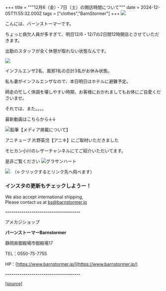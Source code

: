 +++
title = """12月6（金）・7日（土）の開店時間について"""
date = 2024-12-05T11:55:32.000Z
tags = ["clothes","BarnStormer"]
+++
[![](https://stat.ameba.jp/user_images/20231023/16/barnstormer-go/b2/03/p/o0420015015354743273.png)](https://ameblo.jp/barnstormer-go/entry-12825670498.html)

こんには、バーンストーマーです。

ちょっと病欠人員が多すぎて、明日12/6・12/7の2日間12時開店とさせていただきます。

出勤のスタッフが全く休憩が取れない状態なんです。

[![](https://stat.ameba.jp/user_images/20241204/18/barnstormer-go/8e/07/j/o0219023015517712095.jpg)](https://stat.ameba.jp/user_images/20241204/18/barnstormer-go/8e/07/j/o0219023015517712095.jpg)

インフルエンザ2名、風邪1名の合計3名がお休み状態。

私も妻がインフルエンザなので、本日明日はホテルに避難予定。

師走の忙しく体調を壊しやすい時期、お客様におかれましてもお体にご自愛くださいませ。

それでは、また。。。。

最新動画はこちらから↓↓

![鉛筆](https://stat100.ameba.jp/blog/ucs/img/char/char3/519.png)【メディア掲載について】

アニチューブ 片野英児【アニキ】にご取材いただきました

モヒカン小川のレザーチャンネルにてご紹介いただいてます。

是非ご覧ください ![グラサンハート](https://stat100.ameba.jp/blog/ucs/img/char/char3/148.png)

[![](https://stat.ameba.jp/user_images/20230412/16/barnstormer-go/6a/23/p/o0108010815269242493.png)](https://www.instagram.com/barnstormer_daily/)　（←クリックするとリンク先へ飛べます）

### インスタの更新もチェックしようー！

We also accept international shipping,  
Please contact us at bs@barnstormer.jp

**\-------------------------------------**

アメカジショップ

**バーンストーマーBarnstormer**

静岡県御殿場市御殿場17

TEL：0550-75-7755

HP：[https://www.barnstormer.jp/](https://www.barnstormer.jp/)

**\-------------------------------------**

[[source]](https://ameblo.jp/barnstormer-go/entry-12877446577.html)
